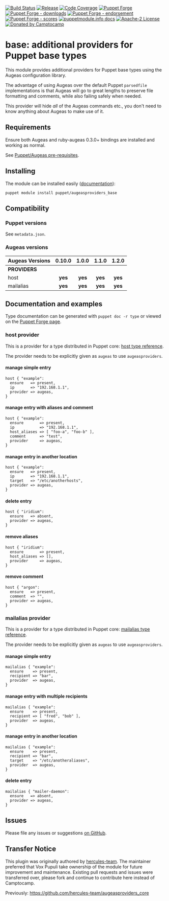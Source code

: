 [![Build Status](https://github.com/voxpupuli/puppet-augeasproviders_base/workflows/CI/badge.svg)](https://github.com/voxpupuli/puppet-augeasproviders_base/actions?query=workflow%3ACI)
[![Release](https://github.com/voxpupuli/puppet-augeasproviders_base/actions/workflows/release.yml/badge.svg)](https://github.com/voxpupuli/puppet-augeasproviders_base/actions/workflows/release.yml)
[![Code Coverage](https://coveralls.io/repos/github/voxpupuli/puppet-augeasproviders_base/badge.svg?branch=master)](https://coveralls.io/github/voxpupuli/puppet-augeasproviders_base)
[![Puppet Forge](https://img.shields.io/puppetforge/v/puppet/augeasproviders_base.svg)](https://forge.puppetlabs.com/puppet/augeasproviders_base)
[![Puppet Forge - downloads](https://img.shields.io/puppetforge/dt/puppet/augeasproviders_base.svg)](https://forge.puppetlabs.com/puppet/augeasproviders_base)
[![Puppet Forge - endorsement](https://img.shields.io/puppetforge/e/puppet/augeasproviders_base.svg)](https://forge.puppetlabs.com/puppet/augeasproviders_base)
[![Puppet Forge - scores](https://img.shields.io/puppetforge/f/puppet/augeasproviders_base.svg)](https://forge.puppetlabs.com/puppet/augeasproviders_base)
[![puppetmodule.info docs](http://www.puppetmodule.info/images/badge.png)](http://www.puppetmodule.info/m/puppet-augeasproviders_base)
[![Apache-2 License](https://img.shields.io/github/license/voxpupuli/puppet-augeasproviders_base.svg)](LICENSE)
[![Donated by Camptocamp](https://img.shields.io/badge/donated%20by-camptocamp-fb7047.svg)](#transfer-notice)

# base: additional providers for Puppet base types

This module provides additional providers for Puppet base types
using the Augeas configuration library.

The advantage of using Augeas over the default Puppet `parsedfile`
implementations is that Augeas will go to great lengths to preserve file
formatting and comments, while also failing safely when needed.

This provider will hide *all* of the Augeas commands etc., you don't need to
know anything about Augeas to make use of it.

## Requirements

Ensure both Augeas and ruby-augeas 0.3.0+ bindings are installed and working as
normal.

See [Puppet/Augeas pre-requisites](http://docs.puppetlabs.com/guides/augeas.html#pre-requisites).

## Installing

The module can be installed easily ([documentation](http://docs.puppetlabs.com/puppet/latest/reference/modules_installing.html)):

```
puppet module install puppet/augeasproviders_base
```

## Compatibility

### Puppet versions

See `metadata.json`.

### Augeas versions

Augeas Versions           | 0.10.0  | 1.0.0   | 1.1.0   | 1.2.0   |
:-------------------------|:-------:|:-------:|:-------:|:-------:|
**PROVIDERS**             |
host                      | **yes** | **yes** | **yes** | **yes** |
mailalias                 | **yes** | **yes** | **yes** | **yes** |

## Documentation and examples

Type documentation can be generated with `puppet doc -r type` or viewed on the
[Puppet Forge page](http://forge.puppetlabs.com/herculesteam/augeasproviders_base).

### host provider

This is a provider for a type distributed in Puppet core: [host type
reference](http://docs.puppetlabs.com/references/stable/type.html#host).

The provider needs to be explicitly given as `augeas` to use `augeasproviders`.

#### manage simple entry

    host { "example":
      ensure   => present,
      ip       => "192.168.1.1",
      provider => augeas,
    }

#### manage entry with aliases and comment

    host { "example":
      ensure       => present,
      ip           => "192.168.1.1",
      host_aliases => [ "foo-a", "foo-b" ],
      comment      => "test",
      provider     => augeas,
    }

#### manage entry in another location

    host { "example":
      ensure   => present,
      ip       => "192.168.1.1",
      target   => "/etc/anotherhosts",
      provider => augeas,
    }

#### delete entry

    host { "iridium":
      ensure   => absent,
      provider => augeas,
    }

#### remove aliases

    host { "iridium":
      ensure       => present,
      host_aliases => [],
      provider     => augeas,
    }

#### remove comment

    host { "argon":
      ensure   => present,
      comment  => "",
      provider => augeas,
    }


### mailalias provider

This is a provider for a type distributed in Puppet core: [mailalias type
reference](http://docs.puppetlabs.com/references/stable/type.html#mailalias).

The provider needs to be explicitly given as `augeas` to use `augeasproviders`.

#### manage simple entry

    mailalias { "example":
      ensure    => present,
      recipient => "bar",
      provider  => augeas,
    }

#### manage entry with multiple recipients

    mailalias { "example":
      ensure    => present,
      recipient => [ "fred", "bob" ],
      provider  => augeas,
    }

#### manage entry in another location

    mailalias { "example":
      ensure    => present,
      recipient => "bar",
      target    => "/etc/anotheraliases",
      provider  => augeas,
    }

#### delete entry

    mailalias { "mailer-daemon":
      ensure   => absent,
      provider => augeas,
    }


## Issues

Please file any issues or suggestions [on GitHub](https://github.com/voxpupuli/puppet-augeasproviders_core/issues).

## Transfer Notice

This plugin was originally authored by [hercules-team](http://augeasproviders.com).
The maintainer preferred that Vox Pupuli take ownership of the module for future improvement and maintenance.
Existing pull requests and issues were transferred over, please fork and continue to contribute here instead of Camptocamp.

Previously: https://github.com/hercules-team/augeasproviders_core
